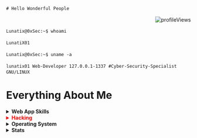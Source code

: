```js
# Hello Wonderful People
``` 
<p align="right"> 
<img src="https://komarev.com/ghpvc/?username=Lunatix01&color=blueviolet&style=flat" alt="profileViews" style="display: inline"/></p>

```console
Lunatix@0xSec:~$ whoami

LunatiX01

Lunatix@0xSec:~$ uname -a

lunatix01 Web-Developer 127.0.0.1-1337 #Cyber-Security-Specialist GNU/LINUX

```

# Everything About Me
<details>
  
  <summary><b>Web App Skills</b></summary>
  
    
  
   ## Programming Languages
    
  <br>
    
![JavaScript](https://img.shields.io/badge/-JavaScript-black?style=for-the-badge&logo=javascript)
![Python](https://img.shields.io/badge/-Python-black?style=for-the-badge&logo=Python)
![Java](https://img.shields.io/badge/-java-E34A86?style=for-the-badge&logo=java)
    
  
  ## <b>Back-End</b>
    
  <br>
  
![Node JS](https://img.shields.io/badge/Node.js-43853D?style=for-the-badge&logo=node.js&logoColor=white)
![Express JS](https://img.shields.io/badge/express.js-%23404d59.svg?style=for-the-badge&logo=express&logoColor=%2361DAFB)
![Next JS](https://img.shields.io/badge/Next-black?style=for-the-badge&logo=next.js&logoColor=white)
  
  ## <b>Database</b>
  
  <br>
 
![MongoDB](https://img.shields.io/badge/MongoDB-%234ea94b.svg?style=for-the-badge&logo=mongodb&logoColor=white)
![MySQL](https://img.shields.io/badge/mysql-%2300f.svg?style=for-the-badge&logo=mysql&logoColor=white)
![Redis](https://img.shields.io/badge/redis-%23DD0031.svg?style=for-the-badge&logo=redis&logoColor=white)
  
  
   ## <b>Front-End</b>
    
 <br>
    
![React](https://img.shields.io/badge/-React-black?style=for-the-badge&logo=react)
![HTML5](https://img.shields.io/badge/-HTML5-E34F26?style=for-the-badge&logo=html5&logoColor=white)
![CSS3](https://img.shields.io/badge/-CSS3-1572B6?style=for-the-badge&logo=css3)
![SASS](https://img.shields.io/badge/Sass-CC6699?style=for-the-badge&logo=sass&logoColor=white)
![TailwindCSS](https://img.shields.io/badge/Tailwind_CSS-38B2AC?style=for-the-badge&logo=tailwind-css&logoColor=white)
![REDUX](https://img.shields.io/badge/Redux-593D88?style=for-the-badge&logo=redux&logoColor=white)
![Next JS](https://img.shields.io/badge/Next-black?style=for-the-badge&logo=next.js&logoColor=white)
    
  ## <b>Hosting</b>
  
  <br>
  
![AWS](https://img.shields.io/badge/AWS-%23FF9900.svg?style=for-the-badge&logo=amazon-aws&logoColor=white)
![Heroku](https://img.shields.io/badge/heroku-%23430098.svg?style=for-the-badge&logo=heroku&logoColor=white)
![Netlify](https://img.shields.io/badge/netlify-%23000000.svg?style=for-the-badge&logo=netlify&logoColor=#00C7B7)
![Vercel](https://img.shields.io/badge/vercel-%23000000.svg?style=for-the-badge&logo=vercel&logoColor=white)
![Cloudflare](https://img.shields.io/badge/Cloudflare-F38020?style=for-the-badge&logo=Cloudflare&logoColor=white)
  
  ## <b>Tools</b>
  
  <br>
  
![Docker](https://img.shields.io/badge/docker-%230db7ed.svg?style=for-the-badge&logo=docker&logoColor=white)
![Postman](https://img.shields.io/badge/Postman-FF6C37?style=for-the-badge&logo=postman&logoColor=white)
![Visual Studio Code](https://img.shields.io/badge/VisualStudioCode-0078d7.svg?style=for-the-badge&logo=visual-studio-code&logoColor=white)

</details>


<details style="color: red">
  
  <summary><b>Hacking</b></summary>
  
  <br>
  
  ## I have a good background at hacking
    - Web Hacking
    - Reverse Engineering
    - Cryptography
    - Privilege Escalation
    - etc
  
  <br>
  
  ## Hackthebox and Tryhackme Profile
  
<img src="https://www.hackthebox.eu/badge/image/279028" alt="Hack The Box" style="max-width: 256px; display: inline" >
<img src="https://github.com/Lunatix01/Lunatix01/blob/master/img/lunatix01.png" alt="THM" style="max-width: 256px; display: inline"/>

 </details>
 
 
<details>
  
  <summary><b>Operating System</b></summary>
  
  <br>
  
![Kali](https://img.shields.io/badge/Kali-268BEE?style=for-the-badge&logo=kalilinux&logoColor=white)
![Manjaro](https://img.shields.io/badge/Manjaro-35BF5C?style=for-the-badge&logo=Manjaro&logoColor=white)
![Ubuntu](https://img.shields.io/badge/Ubuntu-E95420?style=for-the-badge&logo=ubuntu&logoColor=white)
![Windows 10](https://img.shields.io/badge/Windows-0078D6?style=for-the-badge&logo=windows&logoColor=white)

 </details>
 
 <details>
  
  <summary><b>Stats</b></summary>
  
  <br>
  
![Lunatix01](https://github-readme-stats.vercel.app/api?username=lunatix01&theme=radical&show_icons=true&&hide=contribs,prs)
  
  <br>
  
[![Top Langs](https://github-readme-stats.vercel.app/api/top-langs/?username=lunatix01&theme=radical&exclude_repo=github-readme-stats,anuraghazra.github.io)](https://github.com/anuraghazra/github-readme-stats)

 </details>
